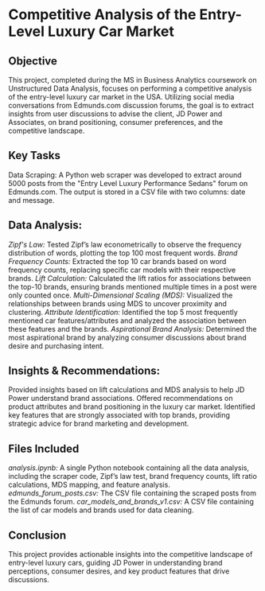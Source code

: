 # Competitive Analysis of the Entry-Level Luxury Car Market

## Objective
This project, completed during the MS in Business Analytics coursework on Unstructured Data Analysis, focuses on performing a competitive analysis of the entry-level luxury car market in the USA. Utilizing social media conversations from Edmunds.com discussion forums, the goal is to extract insights from user discussions to advise the client, JD Power and Associates, on brand positioning, consumer preferences, and the competitive landscape.

## Key Tasks
Data Scraping: A Python web scraper was developed to extract around 5000 posts from the "Entry Level Luxury Performance Sedans" forum on Edmunds.com. The output is stored in a CSV file with two columns: date and message.

## Data Analysis:

*Zipf's Law:* Tested Zipf’s law econometrically to observe the frequency distribution of words, plotting the top 100 most frequent words.
*Brand Frequency Counts:* Extracted the top 10 car brands based on word frequency counts, replacing specific car models with their respective brands.
*Lift Calculation:* Calculated the lift ratios for associations between the top-10 brands, ensuring brands mentioned multiple times in a post were only counted once.
*Multi-Dimensional Scaling (MDS):* Visualized the relationships between brands using MDS to uncover proximity and clustering.
*Attribute Identification:* Identified the top 5 most frequently mentioned car features/attributes and analyzed the association between these features and the brands.
*Aspirational Brand Analysis:* Determined the most aspirational brand by analyzing consumer discussions about brand desire and purchasing intent.

## Insights & Recommendations:

Provided insights based on lift calculations and MDS analysis to help JD Power understand brand associations.
Offered recommendations on product attributes and brand positioning in the luxury car market.
Identified key features that are strongly associated with top brands, providing strategic advice for brand marketing and development.

## Files Included
*analysis.ipynb:* A single Python notebook containing all the data analysis, including the scraper code, Zipf’s law test, brand frequency counts, lift ratio calculations, MDS mapping, and feature analysis.
*edmunds_forum_posts.csv:* The CSV file containing the scraped posts from the Edmunds forum.
*car_models_and_brands_v1.csv:* A CSV file containing the list of car models and brands used for data cleaning.

## Conclusion
This project provides actionable insights into the competitive landscape of entry-level luxury cars, guiding JD Power in understanding brand perceptions, consumer desires, and key product features that drive discussions.
